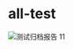 # all-test
![测试归档报告](https://test.ci.tencent.com/pipeline/stream/api/external/stream/projects/538398104/pipelines/badge?file_path=.ci%2Freport.yml&branch=master)
11
